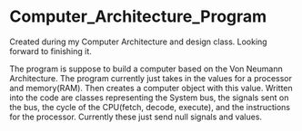 # Computer_Architecture_Program
Created during my Computer Architecture and design class.  Looking forward to finishing it.

The program is suppose to build a computer based on the Von Neumann Architecture.  The program currently
just takes in the values for a processor and memory(RAM).  Then creates a computer object with this value.  Written into the code are
classes representing the System bus, the signals sent on the bus, the cycle of the CPU(fetch, decode, execute), and the instructions
for the processor.  Currently these just send null signals and values.
